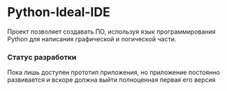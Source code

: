 # Python-Ideal-IDE
Проект позволяет создавать ПО, используя язык программирования Python для написания графической и логической части.
### Статус разработки
Пока лишь доступен прототип приложения, но приложение постоянно развивается и вскоре должна выйти полноценная первая его версия
